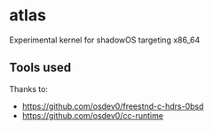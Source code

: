# atlas
Experimental kernel for shadowOS targeting x86_64

## Tools used
Thanks to:
- https://github.com/osdev0/freestnd-c-hdrs-0bsd
- https://github.com/osdev0/cc-runtime